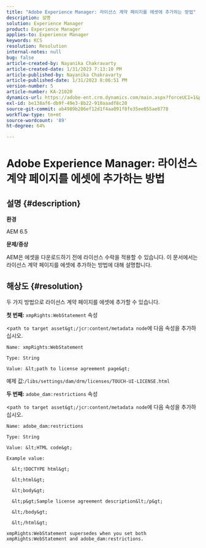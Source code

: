 ```yaml
---
title: "Adobe Experience Manager: 라이선스 계약 페이지를 에셋에 추가하는 방법"
description: 설명
solution: Experience Manager
product: Experience Manager
applies-to: Experience Manager
keywords: KCS
resolution: Resolution
internal-notes: null
bug: false
article-created-by: Nayanika Chakravarty
article-created-date: 1/31/2023 7:13:10 PM
article-published-by: Nayanika Chakravarty
article-published-date: 1/31/2023 8:06:51 PM
version-number: 5
article-number: KA-21020
dynamics-url: https://adobe-ent.crm.dynamics.com/main.aspx?forceUCI=1&pagetype=entityrecord&etn=knowledgearticle&id=dc6fd048-9ba1-ed11-aad1-6045bd0063aa
exl-id: be138af6-db9f-49e3-8b22-910aaadf8c20
source-git-commit: ab4989b286ef12d1f4aa091f8fe35ee055ae8778
workflow-type: tm+mt
source-wordcount: '89'
ht-degree: 64%

---
```


# Adobe Experience Manager: 라이선스 계약 페이지를 에셋에 추가하는 방법

## 설명 {#description}


<b>환경</b>

AEM 6.5

<b>문제/증상</b>

AEM은 에셋을 다운로드하기 전에 라이선스 수락을 적용할 수 있습니다. 이 문서에서는 라이선스 계약 페이지를 에셋에 추가하는 방법에 대해 설명합니다.


## 해상도 {#resolution}


두 가지 방법으로 라이선스 계약 페이지를 에셋에 추가할 수 있습니다.

<b>첫 번째:</b> `xmpRights:WebStatement` 속성

&lt;`path to target asset&gt;/jcr:content/metadata node`에 다음 속성을 추가하십시오.


```
Name: xmpRights:WebStatement

Type: String

Value: &lt;path to license agreement page&gt;
```


예제 값:`/libs/settings/dam/drm/licenses/TOUCH-UI-LICENSE.html`

<b>두 번째:</b> `adobe_dam:restrictions` 속성

&lt;`path to target asset&gt;/jcr:content/metadata node`에 다음 속성을 추가하십시오.


```
Name: adobe_dam:restrictions

Type: String

Value: &lt;HTML code&gt;
```



```
Example value:

  &lt;!DOCTYPE html&gt;

  &lt;html&gt;

  &lt;body&gt;

  &lt;p&gt;Sample license agreement description&lt;/p&gt;

  &lt;/body&gt;

  &lt;/html&gt; 

xmpRights:WebStatement supersedes when you set both xmpRights:WebStatement and adobe_dam:restrictions.
```
